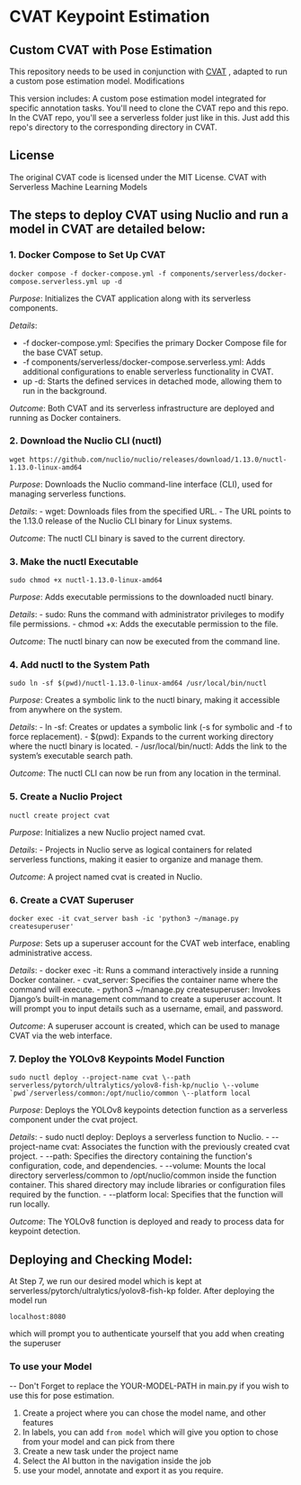 # CVAT Keypoint Estimation

## Custom CVAT with Pose Estimation

This repository needs to be used in conjunction with [CVAT](https://github.com/cvat-ai/cvat) , adapted to run a custom pose estimation model.
Modifications

This version includes:
    A custom pose estimation model integrated for specific annotation tasks. You'll need to clone the CVAT repo and this repo. In the CVAT repo, you'll see a serverless folder just like in this. Just add this repo's directory to the corresponding directory in CVAT.


## License

The original CVAT code is licensed under the MIT License.
CVAT with Serverless Machine Learning Models

## The steps to deploy CVAT using Nuclio and run a model in CVAT are detailed below:
### **1. Docker Compose to Set Up CVAT**

    docker compose -f docker-compose.yml -f components/serverless/docker-compose.serverless.yml up -d

*Purpose*: Initializes the CVAT application along with its serverless components.

*Details*:
    
   -  -f docker-compose.yml: Specifies the primary Docker Compose file for the base CVAT setup.
   -  -f components/serverless/docker-compose.serverless.yml: Adds additional configurations to enable serverless functionality in CVAT.
   -  up -d: Starts the defined services in detached mode, allowing them to run in the background.
       
*Outcome*: Both CVAT and its serverless infrastructure are deployed and running as Docker containers.

### **2. Download the Nuclio CLI (nuctl)**

    wget https://github.com/nuclio/nuclio/releases/download/1.13.0/nuctl-1.13.0-linux-amd64

*Purpose*: Downloads the Nuclio command-line interface (CLI), used for managing serverless functions.
    
*Details*:
    - wget: Downloads files from the specified URL.
    - The URL points to the 1.13.0 release of the Nuclio CLI binary for Linux systems.
        
*Outcome*: The nuctl CLI binary is saved to the current directory.

### **3. Make the nuctl Executable**

    sudo chmod +x nuctl-1.13.0-linux-amd64

*Purpose*: Adds executable permissions to the downloaded nuctl binary.
    
*Details*:
    - sudo: Runs the command with administrator privileges to modify file permissions.
    - chmod +x: Adds the executable permission to the file.
            
*Outcome*: The nuctl binary can now be executed from the command line.

### **4. Add nuctl to the System Path**

    sudo ln -sf $(pwd)/nuctl-1.13.0-linux-amd64 /usr/local/bin/nuctl

*Purpose*: Creates a symbolic link to the nuctl binary, making it accessible from anywhere on the system.
    
*Details*:
    - ln -sf: Creates or updates a symbolic link (-s for symbolic and -f to force replacement).
    - $(pwd): Expands to the current working directory where the nuctl binary is located.
    - /usr/local/bin/nuctl: Adds the link to the system’s executable search path.
        
*Outcome*: The nuctl CLI can now be run from any location in the terminal.

### **5. Create a Nuclio Project**

    nuctl create project cvat

*Purpose*: Initializes a new Nuclio project named cvat.
    
*Details*:
    - Projects in Nuclio serve as logical containers for related serverless functions, making it easier to organize and manage them.
        
*Outcome*: A project named cvat is created in Nuclio.

### **6. Create a CVAT Superuser**

    docker exec -it cvat_server bash -ic 'python3 ~/manage.py createsuperuser'

*Purpose*: Sets up a superuser account for the CVAT web interface, enabling administrative access.

*Details*:
    - docker exec -it: Runs a command interactively inside a running Docker container.
    - cvat_server: Specifies the container name where the command will execute.
    - python3 ~/manage.py createsuperuser: Invokes Django’s built-in management command to create a superuser account. It will prompt you to input details such as a username, email, and password.
    
*Outcome*: A superuser account is created, which can be used to manage CVAT via the web interface.


### **7. Deploy the YOLOv8 Keypoints Model Function**

    sudo nuctl deploy --project-name cvat \--path serverless/pytorch/ultralytics/yolov8-fish-kp/nuclio \--volume `pwd`/serverless/common:/opt/nuclio/common \--platform local


*Purpose*: Deploys the YOLOv8 keypoints detection function as a serverless component under the cvat project.

*Details*:
    - sudo nuctl deploy: Deploys a serverless function to Nuclio.
    - --project-name cvat: Associates the function with the previously created cvat project.
    - --path: Specifies the directory containing the function's configuration, code, and dependencies.
    - --volume: Mounts the local directory serverless/common to /opt/nuclio/common inside the function container. This shared directory may include libraries or configuration files required by the function.
    - --platform local: Specifies that the function will run locally.

*Outcome*: The YOLOv8 function is deployed and ready to process data for keypoint detection.

## Deploying and Checking Model:

At Step 7, we run our desired model which is kept at serverless/pytorch/ultralytics/yolov8-fish-kp folder. After deploying the model run 

    localhost:8080
which will prompt you to authenticate yourself that you add when creating the superuser

### **To use your Model**
 -- Don't Forget to replace the YOUR-MODEL-PATH in main.py if you wish to use this for pose estimation.
1. Create a project where you can chose the model name, and other features
2. In labels, you can add ```from model``` which will give you option to chose from your model and can pick from there
3. Create a new task under the project name
4. Select the AI button in the navigation inside the job
5. use your model, annotate and export it as you require.
